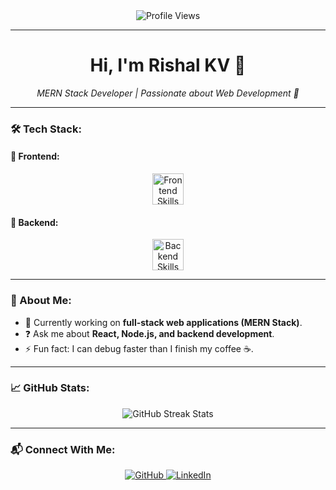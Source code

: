 <div align="center">
  <img src="https://komarev.com/ghpvc/?username=Rishal-KV&style=for-the-badge&color=blue" alt="Profile Views" />
</div>

---

<h1 align="center">Hi, I'm Rishal KV 👋</h1>
<p align="center">
  <em>MERN Stack Developer | Passionate about Web Development 🚀</em>
</p>

---

### 🛠️ Tech Stack:

#### 🌟 Frontend:
<div align="center">
  <img src="https://skillicons.dev/icons?i=react,nextjs,tailwindcss,redux,js,html,css" height="50" alt="Frontend Skills" />
</div>

#### 🌟 Backend:
<div align="center">
  <img src="https://skillicons.dev/icons?i=nodejs,express,nestjs,mongodb,git" height="50" alt="Backend Skills" />
</div>

---

### 🚀 About Me:
- 🔭 Currently working on **full-stack web applications (MERN Stack)**.
- ❓ Ask me about **React, Node.js, and backend development**.
- ⚡ Fun fact: I can debug faster than I finish my coffee ☕.

---

### 📈 GitHub Stats:
<div align="center">
  <img src="https://github-readme-streak-stats.herokuapp.com/?user=Rishal-KV&theme=tokyonight&hide_border=true" alt="GitHub Streak Stats" />
</div>

---

### 📬 Connect With Me:
<div align="center">
  <a href="https://github.com/Rishal-KV" target="_blank">
    <img src="https://img.shields.io/badge/GitHub-%2312100E.svg?style=for-the-badge&logo=github&logoColor=white" alt="GitHub" />
  </a>
  <a href="https://www.linkedin.com/in/rishal-kv/" target="_blank">
    <img src="https://img.shields.io/badge/LinkedIn-%230077B5.svg?style=for-the-badge&logo=linkedin&logoColor=white" alt="LinkedIn" />
  </a>
</div>
